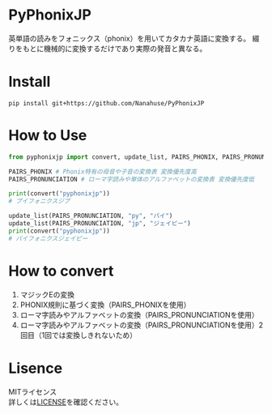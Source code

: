 # PyPhonixJP

英単語の読みをフォニックス（phonix）を用いてカタカナ英語に変換する。
綴りをもとに機械的に変換するだけであり実際の発音と異なる。

# Install
```
pip install git+https://github.com/Nanahuse/PyPhonixJP
```

# How to Use
```python
from pyphonixjp import convert, update_list, PAIRS_PHONIX, PAIRS_PRONUNCIATION

PAIRS_PHONIX # Phonix特有の母音や子音の変換表 変換優先度高
PAIRS_PRONUNCIATION # ローマ字読みや単体のアルファベットの変換表 変換優先度低

print(convert("pyphonixjp"))
# プイフォニクスジプ

update_list(PAIRS_PRONUNCIATION, "py", "パイ")
update_list(PAIRS_PRONUNCIATION, "jp", "ジェイピー")
print(convert("pyphonixjp"))
# パイフォニクスジェイピー
```

# How to convert
1. マジックEの変換
1. PHONIX規則に基づく変換（PAIRS_PHONIXを使用）
1. ローマ字読みやアルファベットの変換（PAIRS_PRONUNCIATIONを使用）
1. ローマ字読みやアルファベットの変換（PAIRS_PRONUNCIATIONを使用）2回目（1回では変換しきれないため）

# Lisence
MITライセンス  
詳しくは[LICENSE](./LICENSE)を確認ください。

